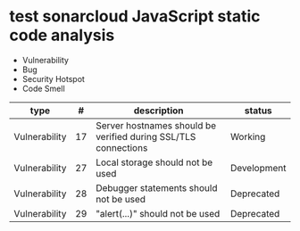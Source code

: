 # test sonarcloud JavaScript static code analysis

- Vulnerability
- Bug
- Security Hotspot
- Code Smell

| type          | #   | description                                                    | status      |
| ------------- | --- | -------------------------------------------------------------- | ----------- |
| Vulnerability | 17  | Server hostnames should be verified during SSL/TLS connections | Working     |
| Vulnerability | 27  | Local storage should not be used                               | Development |
| Vulnerability | 28  | Debugger statements should not be used                         | Deprecated  |
| Vulnerability | 29  | "alert(...)" should not be used                                | Deprecated  |
